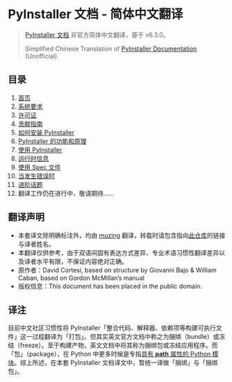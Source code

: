 # PyInstaller 文档 - 简体中文翻译

> [PyInstaller 文档](https://pyinstaller.org) 非官方简体中文翻译，基于 v6.3.0。
>
> Simplified Chinese Translation of [PyInstaller Documentation](https://pyinstaller.org) (Unofficial).

## 目录

1. [首页](./doc-zh/Markdown/index.md)
2. [系统要求](./doc-zh/Markdown/requirements.md)
3. [许可证](./doc-zh/Markdown/license.md)
4. [贡献指南](./doc-zh/Markdown/contributing.md)
5. [如何安装 PyInstaller](./doc-zh/Markdown/installation.md)
6. [PyInstaller 的功能和原理](./doc-zh/Markdown/operating-mode.md)
7. [使用 PyInstaller](./doc-zh/Markdown/usage.md)
8. [运行时信息](./doc-zh/Markdown/runtime-information.md)
9. [使用 Spec 文件](./doc-zh/Markdown/spec-files.md)
10. [当发生错误时](./doc-zh/Markdown/when-things-go-wrong.md)
11. [进阶话题](./doc-zh/Markdown/advanced-topics.md)
12. 翻译工作仍在进行中，敬请期待……

## 翻译声明

- 本套译文除明确标注外，均由 [muzing](https://github.com/muziing) 翻译，转载时请包含指向[此仓库](https://github.com/muziing/pyinstaller-docs-zh-cn)的链接与译者姓名。
- 本翻译仅供参考，由于双语间固有表达方式差异、专业术语习惯性翻译差异以及译者水平有限，不保证内容绝对正确。
- 原作者：David Cortesi, based on structure by Giovanni Bajo & William Caban, based on Gordon McMillan’s manual
- 版权信息：This document has been placed in the public domain.

## 译注

目前中文社区习惯性将 PyInstaller「整合代码、解释器、依赖项等构建可执行文件」这一过程翻译为「打包」。但其实英文官方文档中称之为捆绑（bundle）或冻结（freeze）。至于构建产物，英文文档中将其称为捆绑包或冻结应用程序。而「包」（package），在 Python 中更多时候是专指[具有 __path__ 属性的 Python 模块](https://docs.python.org/zh-cn/3/glossary.html#term-package)。综上所述，在本套 PyInstaller 文档译文中，暂统一译做「捆绑」与「捆绑包」。
